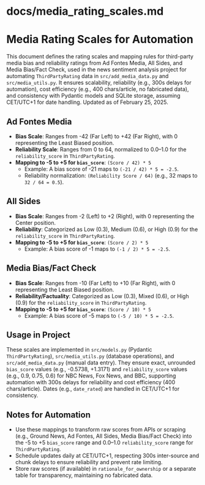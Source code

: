 # docs/media_rating_scales.md

# Media Rating Scales for Automation

This document defines the rating scales and mapping rules for third-party media bias and reliability ratings from Ad Fontes Media, All Sides, and Media Bias/Fact Check, used in the news sentiment analysis project for automating `ThirdPartyRating` data in `src/add_media_data.py` and `src/media_utils.py`. It ensures scalability, reliability (e.g., 300s delays for automation), cost efficiency (e.g., 400 chars/article, no fabricated data), and consistency with Pydantic models and SQLite storage, assuming CET/UTC+1 for date handling. Updated as of February 25, 2025.

## Ad Fontes Media
- **Bias Scale**: Ranges from -42 (Far Left) to +42 (Far Right), with 0 representing the Least Biased position.
- **Reliability Scale**: Ranges from 0 to 64, normalized to 0.0–1.0 for the `reliability_score` in `ThirdPartyRating`.
- **Mapping to -5 to +5 for `bias_score`**: `(Score / 42) * 5`
  - Example: A bias score of -21 maps to `(-21 / 42) * 5 = -2.5`.
  - Reliability normalization: `(Reliability Score / 64)` (e.g., 32 maps to `32 / 64 = 0.5`).

## All Sides
- **Bias Scale**: Ranges from -2 (Left) to +2 (Right), with 0 representing the Center position.
- **Reliability**: Categorized as Low (0.3), Medium (0.6), or High (0.9) for the `reliability_score` in `ThirdPartyRating`.
- **Mapping to -5 to +5 for `bias_score`**: `(Score / 2) * 5`
  - Example: A bias score of -1 maps to `(-1 / 2) * 5 = -2.5`.

## Media Bias/Fact Check
- **Bias Scale**: Ranges from -10 (Far Left) to +10 (Far Right), with 0 representing the Least Biased position.
- **Reliability/Factuality**: Categorized as Low (0.3), Mixed (0.6), or High (0.9) for the `reliability_score` in `ThirdPartyRating`.
- **Mapping to -5 to +5 for `bias_score`**: `(Score / 10) * 5`
  - Example: A bias score of -5 maps to `(-5 / 10) * 5 = -2.5`.

## Usage in Project
These scales are implemented in `src/models.py` (Pydantic `ThirdPartyRating`), `src/media_utils.py` (database operations), and `src/add_media_data.py` (manual data entry). They ensure exact, unrounded `bias_score` values (e.g., -0.5738, +1.3171) and `reliability_score` values (e.g., 0.9, 0.75, 0.6) for NBC News, Fox News, and BBC, supporting automation with 300s delays for reliability and cost efficiency (400 chars/article). Dates (e.g., `date_rated`) are handled in CET/UTC+1 for consistency.

## Notes for Automation
- Use these mappings to transform raw scores from APIs or scraping (e.g., Ground News, Ad Fontes, All Sides, Media Bias/Fact Check) into the -5 to +5 `bias_score` range and 0.0–1.0 `reliability_score` range for `ThirdPartyRating`.
- Schedule updates daily at CET/UTC+1, respecting 300s inter-source and chunk delays to ensure reliability and prevent rate limiting.
- Store raw scores (if available) in `rationale_for_ownership` or a separate table for transparency, maintaining no fabricated data.